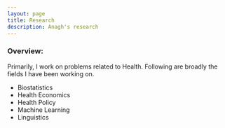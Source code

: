 ```yaml
---
layout: page
title: Research
description: Anagh's research
---
```


<!-- <div class="navbar">
    <div class="navbar-inner">
        <ul class="nav">
            <li><a href="#grants">Grants</a></li>
            <li><a href="#students">Doctoral Students</a></li>
            <li><a href="#others">Others</a></li>
        </ul>
    </div>
</div> -->

### Overview: 

Primarily, I work on problems related to Health. Following are broadly the fields I have been working on.

- Biostatistics
- Health Economics
- Health Policy
- Machine Learning
- Linguistics

<!-- ### <a name="grants"></a>Grants

Details of the research grants I have received so far are listed below:

- Research Seed Grant from IIM Bangalore for the project titled "New techniques to analyze categorical and discrete time series data". The amount is INR 300,000 for two years (August 2021 to December 2023).
- Young Faculty Research Grant from IIM Bangalore. The amount is INR 900,000 for three years (March 2020 to February 2023). -->


<!-- ### <a name="students"></a>Doctoral Students

Following students have successfully completed their PhD under my supervision.

- [Anchal Soni](https://anchal-soni.github.io/Anchal/): Defended in February 2023, from Indian Institute of Management Bangalore. Ms Soni's thesis was on "Methods of analyzing structural breaks in multivariate time series: Applications to financial data". Post PhD, she joined WNS Global Services as Senior Consultant, F&A capability.

Currently, the following students are advised by me in different capacities.

- (Thesis advisor of) [Siddharth Rawat](https://rawatsid.github.io/): Fourth year doctoral student, Indian Institute of Management Bangalore. Mr Rawat is primarily advised by me, and is working on his thesis titled "Spatio-temporal models in epidemiology and climate change". Expected to graduate by the summer of 2024.

- (Thesis advisor of) [Kapil Gupta](https://kapil21.wixsite.com/kapil): Third year doctoral student, Indian Institute of Management Bangalore. Mr Gupta has been working on his thesis which is focused on analyzing house price dynamics in India. He has also worked with me on papers related to sports analytics and variable selection methods. Expected to graduate by the summer of 2025.

- (Thesis co-advisor of) [Archi Roy](https://www.researchgate.net/profile/Archi-Roy-3): Fourth year student in an integrated MS-PhD program, Indian Institute of Science Education and Research Pune. Ms Roy is jointly advised by me and [Dr Moumanti Podder](https://scholar.google.com/citations?user=z7wxJS4AAAAJ&hl=en). Expected to graduate by the summer of 2024.

- (Doctoral committee member of) [Sajad S Santhosh](https://www.iimb.ac.in/node/10690): Fourth year doctoral student, Indian Institute of Management Bangalore. 


### <a name="others"></a>Other Students

Below is a list of students who have worked (or have been working) as research assistants on various projects.

- [Souvik Bag](https://www.linkedin.com/in/souvik-bag-68744112a/): Currently a doctoral student at University of Missouri.
- [Mareeswaran M](https://www.linkedin.com/in/mareeswaran-m-671090b7/): Currently a doctoral student at Indian Institute of Management Bangalore.
- Kunal Rai: Currently a doctoral student at Indian Institute of Management Bangalore.
- [Shubhajit Sen](https://statistics.sciences.ncsu.edu/people/ssen8/): Currently a doctoral student at North Carolina State University.
- [Anirban Nath](http://stat.columbia.edu/department-directory/name/anirban-nath/): Currently a doctoral student at Columbia University.
- Anagh Chattopadhyay: Currently M.Stat second year student, Indian Statistical Institute Kolkata.
- Manit Paul: Currently M.Stat second year student, Indian Statistical Institute Kolkata.
- Arisina Banerjee: Currently M.Stat second year student, Indian Statistical Institute Kolkata.
- [Ananyapam De](https://www.linkedin.com/in/ananyapam-de-523757166/?originalSubdomain=in): Currently M.S. final year student, Indian Institute of Science Education & Research, Kolkata.
- Pranav Krishna: Currently M.S. first year student, École polytechnique fédérale de Lausanne, Switzerland.
- Jyotishka Ray Choudhury: Currently M.Stat first year student, Indian Statistical Institute Kolkata.
- [Siddhant Nahata](https://www.linkedin.com/in/siddhant-nahata-029870175/): As of 2023, working as Business Analyst at McKinsey & Co. 
- [Divya Chakarwarti](https://www.linkedin.com/in/divya-chakarwarti/): As of 2023, working as Software Engineer at Google.
 -->
